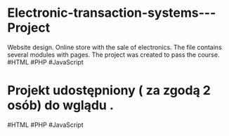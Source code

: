 # Electronic-transaction-systems---Project

Website design.
Online store with the sale of electronics.
The file contains several modules with pages.
The project was created to pass the course.
#HTML #PHP #JavaScript

# Projekt udostępniony ( za zgodą 2 osób) do wglądu .
#HTML #PHP #JavaScript


